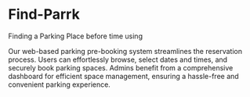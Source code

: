 # Find-Parrk
Finding a Parking Place before time using 


Our web-based parking pre-booking system streamlines the reservation process. Users can effortlessly browse, select dates and times, and securely book parking spaces. Admins benefit from a comprehensive dashboard for efficient space management, ensuring a hassle-free and convenient parking experience.
